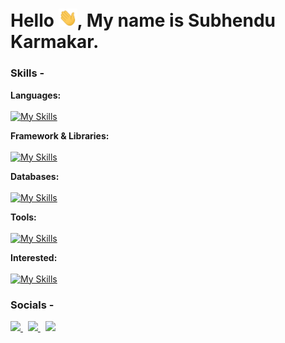 # Hello <img width="30" src="https://github.com/Venom-61/Venom-61/blob/main/assets/gif/Hi.gif" />, My name is Subhendu Karmakar.

### Skills -

**Languages:**  
<br />
[![My Skills](https://skillicons.dev/icons?i=js,ts,cs,cpp)]()

**Framework & Libraries:**
<br />
<br />
[![My Skills](https://skillicons.dev/icons?i=react,redux,nextjs,vite,d3,angular,nodejs,express,dotnet)]()

**Databases:**
<br />
<br />
[![My Skills](https://skillicons.dev/icons?i=firebase,mongodb,mysql,postgres)]()

**Tools:**
<br />
<br />
[![My Skills](https://skillicons.dev/icons?i=git,github,bash,md,vim,neovim,lua,docker,postman,linux,vscode,visualstudio)]()

**Interested:**
<br />
<br />
[![My Skills](https://skillicons.dev/icons?i=aws,azure,unity,unreal,svg,threejs,go,rust)]()


### Socials -

<p align="left">
  <a href="https://twitter.com/maikarmahoon" target="_blank">
    <img src="https://skillicons.dev/icons?i=twitter" />
  </a>
  &nbsp;
  <a href="https://www.linkedin.com/in/maikarmahoon/" target="_blank">
    <img src="https://skillicons.dev/icons?i=linkedin" />
  </a>
  &nbsp;
  <a href="https://stackoverflow.com/users/14745054/subhendu-karmakar" target="_blank">
    <img src="https://skillicons.dev/icons?i=stackoverflow" />
  </a>
</p>

